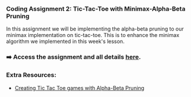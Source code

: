 
### Coding Assignment 2: Tic-Tac-Toe with Minimax-Alpha-Beta Pruning
In this assignment we will be implementing the alpha-beta pruning to our minimax implementation on tic-tac-toe. This is to enhance the minimax algorithm we implemented in this week's lesson.


### ➡️ Access the assignment and all details [here](https://github.com/kiboschool/ai-tic-tac-toe-minimax-ab).


### Extra Resources:
- [Creating Tic Tac Toe games with Alpha-Beta Pruning](https://www.youtube.com/watch?v=CZZrW54Yd0g)

